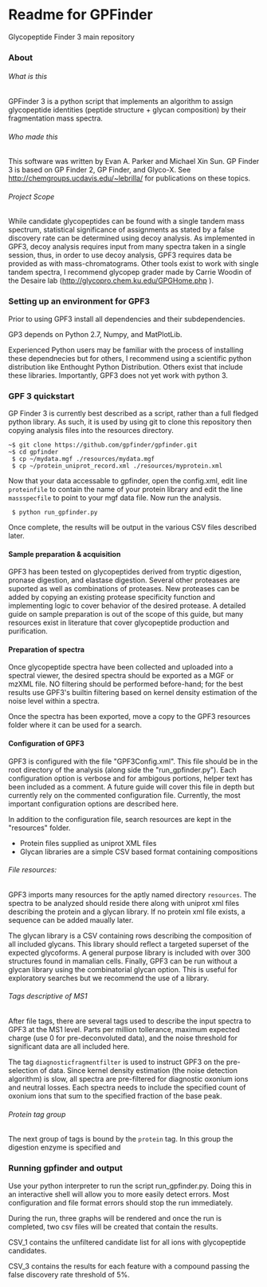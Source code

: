 Readme for GPFinder
=======

Glycopeptide Finder 3 main repository

### About
###### What is this
GPFinder 3 is a python script that implements an algorithm to assign
glycopeptide identities (peptide structure + glycan composition) by
their fragmentation mass spectra. 

###### Who made this
This software was written by Evan A. Parker and Michael Xin Sun. 
GP Finder 3 is based on GP Finder 2, GP Finder, and Glyco-X.
See http://chemgroups.ucdavis.edu/~lebrilla/ for publications
on these topics.

###### Project Scope
While candidate glycopeptides can be found with a single tandem mass
spectrum, statistical significance of assignments as stated by a false
discovery rate can be determined using decoy analysis. As implemented
in GPF3, decoy analysis requires input from many spectra taken in a single
session, thus, in order to use decoy analysis, GPF3 requires data be
provided as with mass-chromatograms. Other tools exist to work with single
tandem spectra, I recommend glycopep grader made by Carrie Woodin of the
Desaire lab (http://glycopro.chem.ku.edu/GPGHome.php ).


### Setting up an environment for GPF3

Prior to using GPF3 install all dependencies and their subdependencies. 

GP3 depends on Python 2.7, Numpy, and MatPlotLib.

Experienced Python users may be familiar with the process of installing
these dependnecies but for others, I recommend using a scientific python
distribution like Enthought Python Distribution. Others exist that include
these libraries. Importantly, GPF3 does not yet work with python 3.

### GPF 3 quickstart

GP Finder 3 is currently best described as a script, rather than a full
fledged python library. As such, it is used by using git to clone this
repository then copying analysis files into the resources directory.

    ~$ git clone https://github.com/gpfinder/gpfinder.git
    ~$ cd gpfinder
     $ cp ~/mydata.mgf ./resources/mydata.mgf
     $ cp ~/protein_uniprot_record.xml ./resources/myprotein.xml

Now that your data accessable to gpfinder, open the config.xml, edit line
`proteinfile` to contain the name of your protein library and edit the line
`massspecfile` to point to your mgf data file. Now run the analysis.

     $ python run_gpfinder.py

Once complete, the results will be output in the various CSV files described
later.

#### Sample preparation & acquisition

GPF3 has been tested on glycopeptides derived from tryptic digestion,
pronase digestion, and elastase digestion. Several other proteases are
suported as well as combinations of proteases. New proteases can be added
by copying an existing protease specificity function and implementing logic
to cover behavior of the desired protease. A detailed guide on sample
preparation is out of the scope of this guide, but many resources exist
in literature that cover glycopeptide production and purification.

#### Preparation of spectra

Once glycopeptide spectra have been collected and uploaded into a spectral
viewer, the desired spectra should be exported as a MGF or mzXML file.
NO filtering should be performed before-hand; for the best results use
GPF3's builtin filtering based on kernel density estimation of the noise
level within a spectra.

Once the spectra has been exported, move a copy to the GPF3 resources folder
where it can be used for a search.

#### Configuration of GPF3

GPF3 is configured with the file "GPF3Config.xml". This file should be
in the root directory of the analysis (along side the "run_gpfinder.py").
Each configuration option is verbose and for ambigous portions, helper
text has been included as a comment. A future guide will cover this file
in depth but currently rely on the commented configuration file. Currently,
the most important configuration options are described here.

In addition to the configuration file, search resources are kept in the
"resources" folder.
 * Protein files supplied as uniprot XML files
 * Glycan libraries are a simple CSV based format containing compositions

###### File resources:

GPF3 imports many resources for the aptly named directory `resources`.
The spectra to be analyzed should reside there along with uniprot xml
files describing the protein and a glycan library. If no protein xml file
exists, a sequence can be added maually later. 

The glycan library is a CSV containing rows describing the composition
of all included glycans. This library should reflect a targeted superset
of the expected glycoforms. A general purpose library is included with
over 300 structures found in mamalian cells. Finally, GPF3 can be run
without a glycan library using the combinatorial glycan option. This is
useful for exploratory searches but we recommend the use of a library.

###### Tags descriptive of MS1

After file tags, there are several tags used to describe the input spectra
to GPF3 at the MS1 level. Parts per million tollerance, maximum expected
charge (use 0 for pre-deconvoluted data), and the noise threshold for
significant data are all included here.

The tag `diagnosticfragmentfilter` is used to instruct GPF3 on the pre-
selection of data. Since kernel density estimation (the noise detection
algorithm) is slow, all spectra are pre-filtered for diagnostic oxonium
ions and neutral losses. Each spectra needs to include the specified count
of oxonium ions that sum to the specified fraction of the base peak.

###### Protein tag group

The next group of tags is bound by the `protein` tag. In this group the
digestion enzyme is specified and 

### Running gpfinder and output

Use your python interpreter to run the script run_gpfinder.py. Doing
this in an interactive shell will allow you to more easily detect errors.
Most configuration and file format errors should stop the run immediately.

During the run, three graphs will be rendered and once the run is
completed, two csv files will be created that contain the results.

CSV_1 contains the unfiltered candidate list for all ions with
glycopeptide candidates.

CSV_3 contains the results for each feature with a compound passing
the false discovery rate threshold of 5%.



